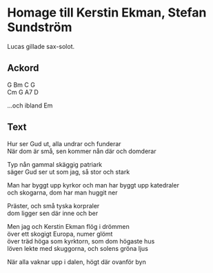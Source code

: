 # Homage till Kerstin Ekman, Stefan Sundström

Lucas gillade sax-solot.

## Ackord

G Bm C G  
Cm G A7 D  

...och ibland Em

## Text

Hur ser Gud ut, alla undrar och funderar  
När dom är små, sen kommer nån där och domderar  

Typ nån gammal skäggig patriark  
säger Gud ser ut som jag, så stor och stark  

Man har byggt upp kyrkor och man har byggt upp katedraler  
och skogarna, dom har man huggit ner  

Präster, och små tyska korpraler  
dom ligger sen där inne och ber  

Men jag och Kerstin Ekman flög i drömmen  
över ett skogigt Europa, numer glömt  
över träd höga som kyrktorn, som dom högaste hus  
löven lekte med skuggorna, och solens gröna ljus

När alla vaknar upp i dalen, högt där ovanför byn
